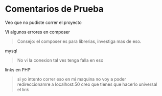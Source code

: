 # Comentarios de Prueba

Veo que no pudiste correr el proyecto

Vi algunos errores en composer
> Consejo: el composer es para librerias, investiga mas de eso.

mysql
> No vi la conexion tal ves tenga falla en eso

links en PHP
> si yo intento correr eso en mi maquina no voy a poder redireccionamre a localhost:50 creo que tienes que hacerlo universal el link
